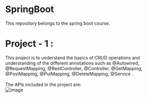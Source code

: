 # SpringBoot
This repository belongs to the spring boot course.

# Project - 1 :
This project is to understand the basics of CRUD operations and understanding of the different annotations such as @Autowired, @RequestMapping, @RestController, @Controller, @GetMapping, @PostMapping, @PutMapping, @DeleteMapping, @Service . <br> <br>
The APIs included in the project are: <br>
![image](https://github.com/user-attachments/assets/13af6bc4-196b-4cf4-8637-aa22fa4aa936)

